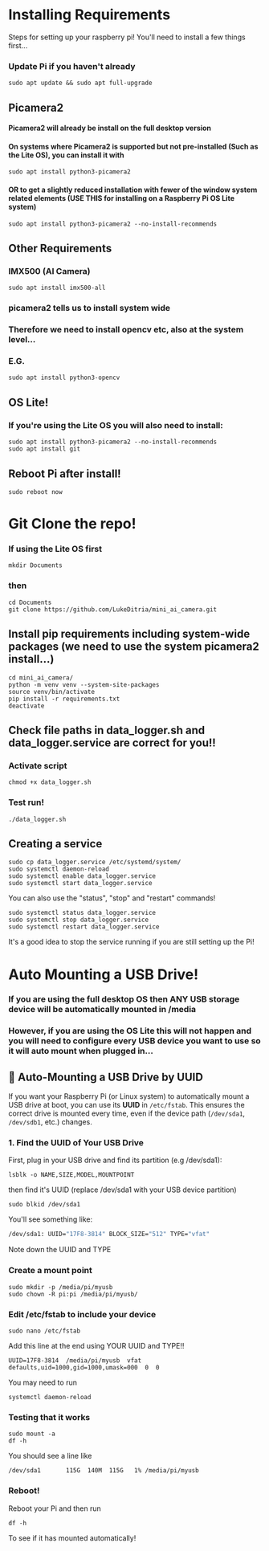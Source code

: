 # Installing Requirements
Steps for setting up your raspberry pi!
You'll need to install a few things first...

### Update Pi if you haven't already
```commandline
sudo apt update && sudo apt full-upgrade
```

## Picamera2
#### Picamera2 will already be install on the full desktop version
#### On systems where Picamera2 is supported but not pre-installed (Such as the Lite OS), you can install it with
```commandline
sudo apt install python3-picamera2
```
#### OR to get a slightly reduced installation with fewer of the window system related elements (USE THIS for installing on a Raspberry Pi OS Lite system)
```commandline
sudo apt install python3-picamera2 --no-install-recommends
```

## Other Requirements
### IMX500 (AI Camera)
```commandline
sudo apt install imx500-all
```
### picamera2 tells us to install system wide
### Therefore we need to install opencv etc, also at the system level...
### E.G.
```commandline
sudo apt install python3-opencv
```

## OS Lite!
### If you're using the Lite OS you will also need to install:
```commandline
sudo apt install python3-picamera2 --no-install-recommends
sudo apt install git
```

## Reboot Pi after install!

```commandline
sudo reboot now
```

# Git Clone the repo!
### If using the Lite OS first
```commandline
mkdir Documents
```
### then
```commandline
cd Documents
git clone https://github.com/LukeDitria/mini_ai_camera.git
```

## Install pip requirements including system-wide packages (we need to use the system picamera2 install...)
```commandline
cd mini_ai_camera/
python -m venv venv --system-site-packages
source venv/bin/activate
pip install -r requirements.txt
deactivate
```

## Check file paths in data_logger.sh and data_logger.service are correct for you!!
### Activate script
```commandline
chmod +x data_logger.sh
```
### Test run!
```commandline
./data_logger.sh
```

## Creating a service
```commandline
sudo cp data_logger.service /etc/systemd/system/
sudo systemctl daemon-reload
sudo systemctl enable data_logger.service
sudo systemctl start data_logger.service
```
 You can also use the "status", "stop" and "restart" commands!
```commandline
sudo systemctl status data_logger.service
sudo systemctl stop data_logger.service
sudo systemctl restart data_logger.service
```
It's a good idea to stop the service running if you are still setting up the Pi!


# Auto Mounting a USB Drive!
### If you are using the full desktop OS then ANY USB storage device will be automatically mounted in /media
### However, if you are using the OS Lite this will not happen and you will need to configure every USB device you want to use so it will auto mount when plugged in...
## 📂 Auto-Mounting a USB Drive by UUID

If you want your Raspberry Pi (or Linux system) to automatically mount a USB drive at boot, you can use its **UUID** in `/etc/fstab`. This ensures the correct drive is mounted every time, even if the device path (`/dev/sda1`, `/dev/sdb1`, etc.) changes.

### 1. Find the UUID of Your USB Drive
First, plug in your USB drive and find its partition (e.g /dev/sda1):
```commandline
lsblk -o NAME,SIZE,MODEL,MOUNTPOINT
```
then find it's UUID (replace /dev/sda1 with your USB device partition)
```commandline
sudo blkid /dev/sda1
```

 You'll see something like:
```bash
/dev/sda1: UUID="17F8-3814" BLOCK_SIZE="512" TYPE="vfat"
```
Note down the UUID and TYPE

### Create a mount point
```commandline
sudo mkdir -p /media/pi/myusb
sudo chown -R pi:pi /media/pi/myusb/
```

### Edit /etc/fstab to include your device
```commandline
sudo nano /etc/fstab
```

Add this line at the end using YOUR UUID and TYPE!!

```commandline
UUID=17F8-3814  /media/pi/myusb  vfat  defaults,uid=1000,gid=1000,umask=000  0  0
```
You may need to run 
```commandline
systemctl daemon-reload
```

### Testing that it works
```commandline
sudo mount -a
df -h
```
You should see a line like
```commandline
/dev/sda1       115G  140M  115G   1% /media/pi/myusb
```

### Reboot!
Reboot your Pi and then run 
```commandline
df -h
```
To see if it has mounted automatically!
